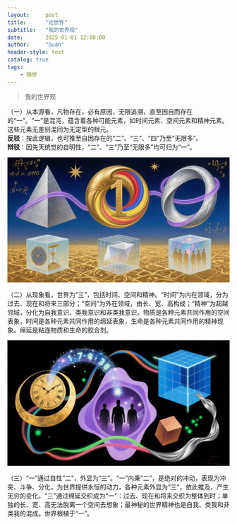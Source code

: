 ```yaml
---
layout:     post
title:      "论世界"
subtitle:   "我的世界观"
date:       2025-01-01 12:00:00
author:     "Guan"
header-style: text
catalog: true
tags:
    - 随想
---
```


> 我的世界观

（一）从本源看，凡物存在，必有原因，无限追溯，直至因自而存在的“一”。“一”是混沌，蕴含着各种可能元素，如时间元素、空间元素和精神元素。这些元素无差别混同为无定型的根元。<br>
**反驳**：按此逻辑，也可推至自因存在的“二”、“三”、“四”乃至“无限多”。<br>
**辩驳**：因先天统觉的自明性，“二”、“三”乃至“无限多”均可归为“一”。

![世界观](/img/shijieguan1.png)

（二）从现象看，世界为“三”，包括时间、空间和精神。“时间”为内在领域，分为过去、现在和将来三部分；“空间”为外在领域，由长、宽、高构成；“精神”为超越领域，分化为自我意识、类我意识和非类我意识。物质是各种元素共同作用的空间表象，时间是各种元素共同作用的绵延表象，生命是各种元素共同作用的精神现象。绵延是粘连物质和生命的胶合剂。

![世界观](/img/shijieguan2.png)

（三）“一”通过自性“二”，外显为“三”。“一”内秉“二”，是绝对的冲动，表现为冲突、斗争、分化，为世界提供永恒的动力，各种元素外显为“三”，依此推及，产生无穷的变化。“三”通过绵延交织成为“一”：过去、现在和将来交织为整体到时；单独的长、宽、高无法脱离一个空间去想象；最神秘的世界精神也是自我、类我和非类我的混成。世界根植于“一”。